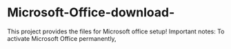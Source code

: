 # Microsoft-Office-download-
This project provides the files for Microsoft office setup! Important notes: To activate Microsoft Office permanently,
